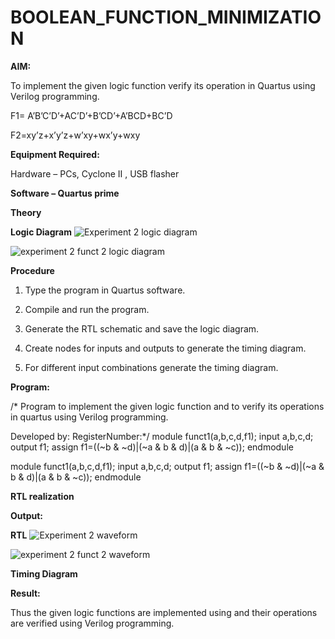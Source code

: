 # BOOLEAN_FUNCTION_MINIMIZATION

**AIM:**

To implement the given logic function verify its operation in Quartus using Verilog programming.

F1= A’B’C’D’+AC’D’+B’CD’+A’BCD+BC’D 

F2=xy’z+x’y’z+w’xy+wx’y+wxy

**Equipment Required:**

Hardware – PCs, Cyclone II , USB flasher

**Software – Quartus prime**

**Theory**

**Logic Diagram**
![Experiment 2 logic diagram ](https://github.com/user-attachments/assets/16a827cb-20fe-4d37-b6f9-b636b9ab3f2f)

![experiment 2 funct 2 logic diagram](https://github.com/user-attachments/assets/1e13a05a-c219-4d3a-8ee8-4df4f27d887d)


**Procedure**

1.	Type the program in Quartus software.

2.	Compile and run the program.

3.	Generate the RTL schematic and save the logic diagram.

4.	Create nodes for inputs and outputs to generate the timing diagram.

5.	For different input combinations generate the timing diagram.


**Program:**

/* Program to implement the given logic function and to verify its operations in quartus using Verilog programming. 

Developed by: RegisterNumber:*/
module funct1(a,b,c,d,f1);
input a,b,c,d;
output f1;
assign f1=((~b & ~d)|(~a & b & d)|(a & b & ~c));
endmodule

module funct1(a,b,c,d,f1);
input a,b,c,d;
output f1;
assign f1=((~b & ~d)|(~a & b & d)|(a & b & ~c));
endmodule

**RTL realization**

**Output:**

**RTL**
![Experiment 2 waveform](https://github.com/user-attachments/assets/df865574-b292-4fd3-ac9a-30b8033d77bb)

![experiment 2 funct 2 waveform ](https://github.com/user-attachments/assets/aeb86e93-2741-4ab8-9b36-be8bd183f38c)

**Timing Diagram**

**Result:**

Thus the given logic functions are implemented using and their operations are verified using Verilog programming.

